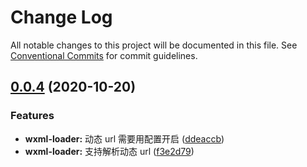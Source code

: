 # Change Log

All notable changes to this project will be documented in this file.
See [Conventional Commits](https://conventionalcommits.org) for commit guidelines.

## [0.0.4](https://git.code.oa.com/wxweb/mpflow/compare/@mpflow/wxml-loader@0.0.3...@mpflow/wxml-loader@0.0.4) (2020-10-20)

### Features

- **wxml-loader:** 动态 url 需要用配置开启 ([ddeaccb](https://git.code.oa.com/wxweb/mpflow/commits/ddeaccbd9a16fd742c1be41649ace237661e27d2))
- **wxml-loader:** 支持解析动态 url ([f3e2d79](https://git.code.oa.com/wxweb/mpflow/commits/f3e2d79e80a8d03f19c0de02ccaf97ed07ca568d))
